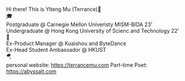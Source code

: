 Hi there! This is Yiteng Mu (Terrance)🦭  
🎓  
Postgraduate @ Carnegie Mellon Univeristy MISM-BIDA 23'  
Undergraduate @ Hong Kong University of Scienc and Technology 22'  
🥐  
Ex-Product Manager @ Kuaishou and ByteDance  
Ex-Head Student Ambassador @ HKUST  
🪂  
personal website: https://terrancemu.com
Part-time Poet: https://abyssalt.com
